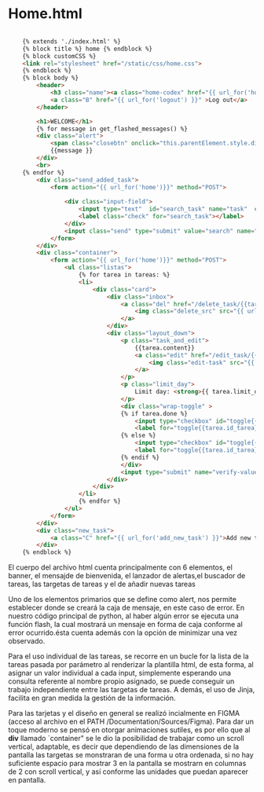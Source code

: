 # Home.html
```html

    {% extends './index.html' %}
    {% block title %} home {% endblock %}
    {% block customCSS %}
    <link rel="stylesheet" href="/static/css/home.css">
    {% endblock %}
    {% block body %} 
        <header>
            <h3 class="name"><a class="home-codex" href="{{ url_for('home')}}">codexsavage</a></h3>
            <a class="B" href="{{ url_for('logout') }}" >Log out</a>
        </header>

        <h1>WELCOME</h1>
        {% for message in get_flashed_messages() %}
        <div class="alert">
            <span class="closebtn" onclick="this.parentElement.style.display='none';">&times;</span>
            {{message }}
        </div>
        <br>
    {% endfor %}
        <div class="send_added_task">
            <form action="{{ url_for('home')}}" method="POST">
                
                <div class="input-field">
                    <input type="text"  id="search_task" name="task"  class="input_task" placeholder=" Introduce task">
                    <label class="check" for="search_task"></label>
                </div>
                <input class="send" type="submit" value="search" name="send">
            </form>
        </div>
        <div class="container">
            <form action="{{ url_for('home')}}" method="POST">
                <ul class="listas">
                    {% for tarea in tareas: %} 
                    <li>   
                        <div class="card">
                            <div class="inbox">
                                <a class="del" href="/delete_task/{{tarea.id_tarea}}/{{tarea.user_id}}">
                                    <img class="delete_src" src="{{ url_for('static', filename='img/close.png')}}" alt="" width="19" height="19">
                                </a>
                            </div>
                            <div class="layout_down">
                                <p class="task_and_edit">
                                    {{tarea.content}}
                                    <a class="edit" href="/edit_task/{{tarea.id_tarea}}">
                                        <img class="edit-task" src="{{ url_for( 'static', filename='img/edit.png')}}" alt="edit" width="20" height="20">
                                    </a>
                                </p>
                                <p class="limit_day">
                                    Limit day: <strong>{{ tarea.limit_date }}</strong>
                                </p>
                                <div class="wrap-toggle" >
                                {% if tarea.done %}
                                    <input type="checkbox" id="toggle{{tarea.id_tarea}}" name="boton_switch{{tarea.id_tarea}}" value="{{tarea.id_tarea}}" checked="checked" class="offscreen">
                                    <label for="toggle{{tarea.id_tarea}}" class="switch"></label>
                                {% else %}
                                    <input type="checkbox" id="toggle{{tarea.id_tarea}}" name="boton_switch{{tarea.id_tarea}}" value="{{tarea.id_tarea}}" class="offscreen" >
                                    <label for="toggle{{tarea.id_tarea}}" class="switch"></label>
                                {% endif %}
                                </div>
                                <input type="submit" name="verify-value" value="Verify{{tarea.id_tarea}}" class="verify_submit">
                            </div>
                        </div> 
                    </li>               
                    {% endfor %}
                </ul>
            </form>
        </div>
        <div class="new_task">
            <a class="C" href="{{ url_for('add_new_task') }}">Add new task</a>
        </div>
    {% endblock %}

```

El cuerpo del archivo html cuenta principalmente con 6 elementos, el banner, el mensajde de bienvenida, el lanzador de alertas,el buscador de tareas, las targetas de tareas y el de añadir nuevas tareas

Uno de los elementos primarios que se define como alert, nos permite establecer donde se creará la caja de mensaje, en este caso de error. En nuestro código principal de python, al haber algún error se ejecuta una función flash, la cual mostrará un mensaje en forma de caja conforme al error ocurrido.ésta cuenta además con la opción de minimizar una vez observado.

Para el uso individual de las tareas, se recorre en un bucle for la lista de la tareas pasada por parámetro al renderizar la plantilla html, de esta forma, al asignar un valor individual a cada input, simplemente esperando una consulta referente al nombre propio asignado, se puede conseguir un trabajo independiente entre las targetas de tareas. A demás, el uso de Jinja, facilita en gran medida la gestión de la información.

Para las tarjetas y el diseño en general se realizó incialmente en FIGMA (acceso al archivo en el PATH /Documentation/Sources/Figma). Para dar un toque moderno se pensó en otorgar animaciones sutiles, es por ello que al __div__ llamado `container" se le dio la posibilidad de trabajar como un scroll vertical, adaptable, es decir que dependiendo de las dimensiones de la pantalla las targetas se monstraran de una forma u otra ordenada, si no hay suficiente espacio para mostrar 3 en la pantalla se mostrarn en columnas de 2 con scroll vertical, y así conforme las unidades que puedan aparecer en pantalla.